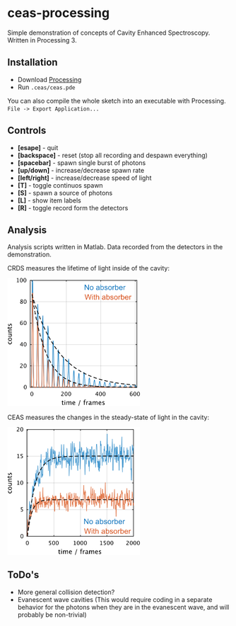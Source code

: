 # ceas-processing
Simple demonstration of concepts of Cavity Enhanced Spectroscopy. Written in Processing 3.

## Installation

- Download [Processing](https://processing.org)
- Run `.ceas/ceas.pde`

You can also compile the whole sketch into an executable with Processing. `File -> Export Application...`

## Controls

- __[esape]__ - quit
- __[backspace]__ - reset (stop all recording and despawn everything)
- __[spacebar]__ - spawn single burst of photons
- __[up/down]__ - increase/decrease spawn rate
- __[left/right]__ - increase/decrease speed of light
- __[T]__ - toggle continuos spawn
- __[S]__ - spawn a source of photons
- __[L]__ - show item labels
- __[R]__ - toggle record form the detectors

## Analysis

Analysis scripts written in Matlab. Data recorded from the detectors in the demonstration.

CRDS measures the lifetime of light inside of the cavity:

<img src="./analysis/figures/crds.png" width="300">

CEAS measures the changes in the steady-state of light in the cavity:

<img src="./analysis/figures/ceas.png" width="300">

## ToDo's

- More general collision detection? 
- Evanescent wave cavities (This would require coding in a separate behavior for the photons when they are in the evanescent wave, and will probably be non-trivial)
